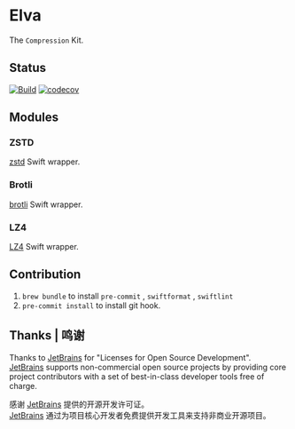 # Elva

The `Compression` Kit.

## Status

[![Build](https://github.com/L1MeN9Yu/Elva/actions/workflows/CI.yml/badge.svg)](https://github.com/L1MeN9Yu/Elva/actions/workflows/CI.yml)
[![codecov](https://codecov.io/gh/L1MeN9Yu/Elva/branch/main/graph/badge.svg?token=F130M1LL3L)](https://codecov.io/gh/L1MeN9Yu/Elva)

## Modules

### ZSTD

[zstd](https://github.com/facebook/zstd.git) Swift wrapper.

### Brotli

[brotli](https://github.com/google/brotli.git) Swift wrapper.

### LZ4

[LZ4](https://github.com/lz4/lz4.git) Swift wrapper.

## Contribution

1. `brew bundle` to install `pre-commit` , `swiftformat` , `swiftlint`
2. `pre-commit install` to install git hook.

## Thanks | 鸣谢

Thanks to [JetBrains][JetBrains] for "Licenses for Open Source Development".<br>
[JetBrains][JetBrains] supports non-commercial open source projects by providing core project contributors with a set of best-in-class developer tools free of charge.

感谢 [JetBrains][JetBrains] 提供的开源开发许可证。<br>
[JetBrains][JetBrains] 通过为项目核心开发者免费提供开发工具来支持非商业开源项目。

[JetBrains]: https://www.jetbrains.com/?from=Elva
